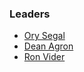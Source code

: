 ### Leaders

* [Ory Segal](mailto:orysegal@gmail.com)
* [Dean Agron](mailto:dean@neosecurity.io)
* [Ron Vider](mailto:ron@neosecurity.io)
